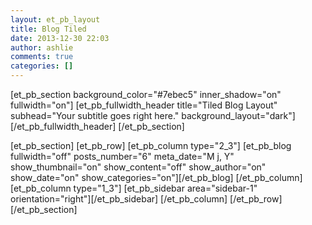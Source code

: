 ```yaml
---
layout: et_pb_layout
title: Blog Tiled
date: 2013-12-30 22:03
author: ashlie
comments: true
categories: []
---
```


[et_pb_section background_color="#7ebec5" inner_shadow="on" fullwidth="on"]
[et_pb_fullwidth_header title="Tiled Blog Layout" subhead="Your subtitle goes right here." background_layout="dark"][/et_pb_fullwidth_header]
[/et_pb_section]

[et_pb_section]
[et_pb_row]
[et_pb_column type="2_3"]
[et_pb_blog fullwidth="off" posts_number="6" meta_date="M j, Y" show_thumbnail="on" show_content="off" show_author="on" show_date="on" show_categories="on"][/et_pb_blog]
[/et_pb_column]
[et_pb_column type="1_3"]
[et_pb_sidebar area="sidebar-1" orientation="right"][/et_pb_sidebar]
[/et_pb_column]
[/et_pb_row]
[/et_pb_section]
